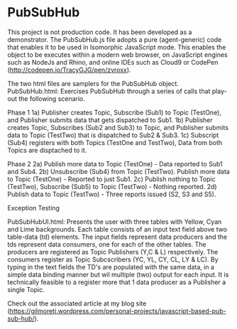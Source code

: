 # PubSubHub 
This project is not production code. It has been developed as a demonstrator.
The PubSubHub.js file adopts a pure (agent-generic) code that enables it to be used in Isomorphic JavaScript mode. This enables the object to be executes within a modern web browser, on JavaScript engines such as NodeJs and Rhino, and online IDEs such as Cloud9 or CodePen (http://codepen.io/TracyGJG/pen/zvroxx).

The two html files are samplers for the PubSubHub object.
PubSubHub.html: Exercises PubSubHub through a series of calls that play-out the following scenario.

Phase 1
1a) Publisher creates Topic, Subscribe (Sub1) to Topic (TestOne), and Publisher submits data that gets dispatched to Sub1.
1b) Publisher creates Topic, Subscribes (Sub2 and Sub3) to Topic, and Publisher submits data to Topic (TestTwo) that is dispatched to Sub2 & Sub3.
1c) Subscript (Sub4) registers with both Topics (TestOne and TestTwo), Data from both Topics are disptached to it.

Phase 2
2a) Publish more data to Topic (TestOne) - Data reported to Sub1 and Sub4.
2b) Unsubscribe (Sub4) from Topic (TestTwo). Publish more data to Topic (TestOne) - Reported to just Sub1.
2c) Publish nothing to Topic (TestTwo), Subscribe (Sub5) to Topic (TestTwo) - Nothing reported.
2d) Publish data to Topic (TestTwo) - Three reports issued (S2, S3 and S5).

Exception Testing

PubSubHubUI.html: Presents the user with three tables with Yellow, Cyan and Lime backgrounds.
Each table consists of an input text field above two table-data (td) elements.
The input fields represent data producers and the tds represent data consumers, one for each of the other tables.
The producers are registered as Topic Publishers (Y,C & L) respectively. The consumers register as Topic Subcscribers (YC, YL, CY, CL, LY & LC).
By typing in the text fields the TD's are populated with the same data, in a simple data binding manner but wil multiple (two) output for each input. It is technically feasible to a register more that 1 data producer as a Publisher a single Topic.

Check out the associated article at my blog site (https://gilmoretj.wordpress.com/personal-projects/javascript-based-pub-sub-hub/).
